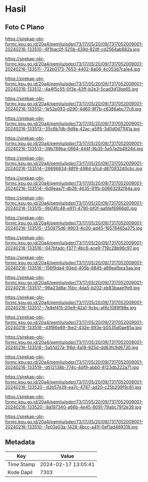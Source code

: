 # Hasil

## Foto C Plano

https://sirekap-obj-formc.kpu.go.id/20a4/pemilu/pdpr/73/17/05/20/09/7317052009001-20240216-133510--6f1bac0f-525b-439d-82df-cd2564ab682a.jpg

https://sirekap-obj-formc.kpu.go.id/20a4/pemilu/pdpr/73/17/05/20/09/7317052009001-20240216-133511--732b0173-7653-4402-8a06-4c053d7ca1e4.jpg

https://sirekap-obj-formc.kpu.go.id/20a4/pemilu/pdpr/73/17/05/20/09/7317052009001-20240216-133512--4a4f5c55-0f3e-43ff-b2e3-5cad3d13be65.jpg

https://sirekap-obj-formc.kpu.go.id/20a4/pemilu/pdpr/73/17/05/20/09/7317052009001-20240216-133512--1e52e093-d290-4d60-8f7b-c6386abc77c8.jpg

https://sirekap-obj-formc.kpu.go.id/20a4/pemilu/pdpr/73/17/05/20/09/7317052009001-20240216-133513--35c6b7db-9d9a-42ac-a595-3d0d0d71f41a.jpg

https://sirekap-obj-formc.kpu.go.id/20a4/pemilu/pdpr/73/17/05/20/09/7317052009001-20240216-133513--39b789ba-0664-444f-9b35-5e57a2b4824d.jpg

https://sirekap-obj-formc.kpu.go.id/20a4/pemilu/pdpr/73/17/05/20/09/7317052009001-20240216-133514--26696834-88f9-498d-a1cd-d87093240cbc.jpg

https://sirekap-obj-formc.kpu.go.id/20a4/pemilu/pdpr/73/17/05/20/09/7317052009001-20240216-133514--6d9eaa7f-db26-4635-91fb-b0663282f84a.jpg

https://sirekap-obj-formc.kpu.go.id/20a4/pemilu/pdpr/73/17/05/20/09/7317052009001-20240216-133515--9b04fc48-e911-4790-bf0f-aafdef6966d0.jpg

https://sirekap-obj-formc.kpu.go.id/20a4/pemilu/pdpr/73/17/05/20/09/7317052009001-20240216-133515--250875d6-9903-4c00-ad45-16578465a375.jpg

https://sirekap-obj-formc.kpu.go.id/20a4/pemilu/pdpr/73/17/05/20/09/7317052009001-20240216-133516--047bfadc-f377-4bc6-ace9-719c28b96c97.jpg

https://sirekap-obj-formc.kpu.go.id/20a4/pemilu/pdpr/73/17/05/20/09/7317052009001-20240216-133516--156f9da4-83ed-405b-8845-a89eafbea3aa.jpg

https://sirekap-obj-formc.kpu.go.id/20a4/pemilu/pdpr/73/17/05/20/09/7317052009001-20240216-133517--96a23d8a-15bc-4da5-b202-eb83baae1fe9.jpg

https://sirekap-obj-formc.kpu.go.id/20a4/pemilu/pdpr/73/17/05/20/09/7317052009001-20240216-133517--7e8ef415-20e9-42a1-9cbc-af6c1089f98e.jpg

https://sirekap-obj-formc.kpu.go.id/20a4/pemilu/pdpr/73/17/05/20/09/7317052009001-20240216-133518--d3f86e89-1be2-432e-893e-b5535d0ae85a.jpg

https://sirekap-obj-formc.kpu.go.id/20a4/pemilu/pdpr/73/17/05/20/09/7317052009001-20240216-133518--5a51d27a-1f6d-4a19-925d-dd63fc9d6730.jpg

https://sirekap-obj-formc.kpu.go.id/20a4/pemilu/pdpr/73/17/05/20/09/7317052009001-20240216-133519--d512138b-774c-4df9-abb0-8123db222a71.jpg

https://sirekap-obj-formc.kpu.go.id/20a4/pemilu/pdpr/73/17/05/20/09/7317052009001-20240216-133520--d2b57e39-ea7c-4787-ad20-c25b299f9c81.jpg

https://sirekap-obj-formc.kpu.go.id/20a4/pemilu/pdpr/73/17/05/20/09/7317052009001-20240216-133520--8a197340-a66b-4e45-8091-79abc7912e39.jpg

https://sirekap-obj-formc.kpu.go.id/20a4/pemilu/pdpr/73/17/05/20/09/7317052009001-20240216-133510--7e03e03a-1428-4bcc-a41f-0ef1ad489318.jpg


## Metadata

| Key        | Value               |
| ---------- | ------------------- |
| Time Stamp | 2024-02-17 13:05:41 |
| Kode Dapil | 7303                |



